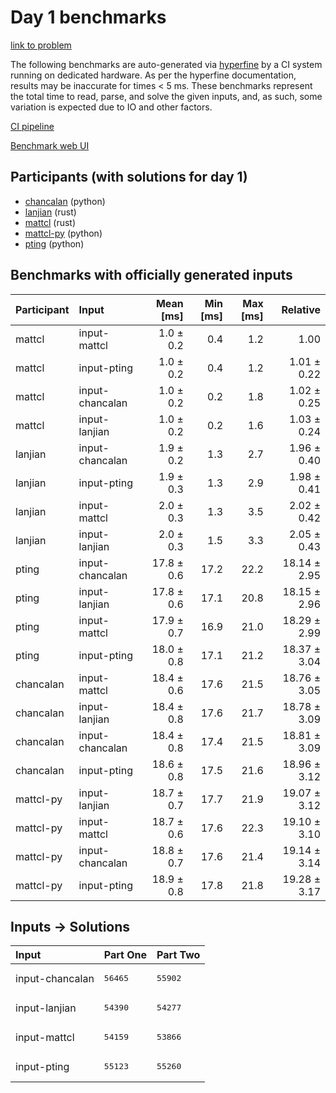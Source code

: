# Day 1 benchmarks

[link to problem](https://adventofcode.com/2023/day/1)

The following benchmarks are auto-generated via
[hyperfine](https://github.com/sharkdp/hyperfine) by a CI system running on
dedicated hardware. As per the hyperfine documentation, results may be
inaccurate for times < 5 ms. These benchmarks represent the total time to read,
parse, and solve the given inputs, and, as such, some variation is expected due
to IO and other factors.

[CI pipeline](http://ci.papercode.net:8080/teams/main/pipelines/aoc2023)

[Benchmark web UI](https://aoc.ancalagon.black)


## Participants (with solutions for day 1)

- [chancalan](https://github.com/chancalan/aoc2023) (python)
- [lanjian](https://github.com/lanjian/aoc-2023) (rust)
- [mattcl](https://github.com/mattcl/aoc2023) (rust)
- [mattcl-py](https://github.com/mattcl/aoc2023-py) (python)
- [pting](https://github.com/pting/aoc2023) (python)


## Benchmarks with officially generated inputs

| Participant | Input | Mean [ms] | Min [ms] | Max [ms] | Relative |
|:---|:---|---:|---:|---:|---:|
| mattcl | input-mattcl | 1.0 ± 0.2 | 0.4 | 1.2 | 1.00 |
| mattcl | input-pting | 1.0 ± 0.2 | 0.4 | 1.2 | 1.01 ± 0.22 |
| mattcl | input-chancalan | 1.0 ± 0.2 | 0.2 | 1.8 | 1.02 ± 0.25 |
| mattcl | input-lanjian | 1.0 ± 0.2 | 0.2 | 1.6 | 1.03 ± 0.24 |
| lanjian | input-chancalan | 1.9 ± 0.2 | 1.3 | 2.7 | 1.96 ± 0.40 |
| lanjian | input-pting | 1.9 ± 0.3 | 1.3 | 2.9 | 1.98 ± 0.41 |
| lanjian | input-mattcl | 2.0 ± 0.3 | 1.3 | 3.5 | 2.02 ± 0.42 |
| lanjian | input-lanjian | 2.0 ± 0.3 | 1.5 | 3.3 | 2.05 ± 0.43 |
| pting | input-chancalan | 17.8 ± 0.6 | 17.2 | 22.2 | 18.14 ± 2.95 |
| pting | input-lanjian | 17.8 ± 0.6 | 17.1 | 20.8 | 18.15 ± 2.96 |
| pting | input-mattcl | 17.9 ± 0.7 | 16.9 | 21.0 | 18.29 ± 2.99 |
| pting | input-pting | 18.0 ± 0.8 | 17.1 | 21.2 | 18.37 ± 3.04 |
| chancalan | input-mattcl | 18.4 ± 0.6 | 17.6 | 21.5 | 18.76 ± 3.05 |
| chancalan | input-lanjian | 18.4 ± 0.8 | 17.6 | 21.7 | 18.78 ± 3.09 |
| chancalan | input-chancalan | 18.4 ± 0.8 | 17.4 | 21.5 | 18.81 ± 3.09 |
| chancalan | input-pting | 18.6 ± 0.8 | 17.5 | 21.6 | 18.96 ± 3.12 |
| mattcl-py | input-lanjian | 18.7 ± 0.7 | 17.7 | 21.9 | 19.07 ± 3.12 |
| mattcl-py | input-mattcl | 18.7 ± 0.6 | 17.6 | 22.3 | 19.10 ± 3.10 |
| mattcl-py | input-chancalan | 18.8 ± 0.7 | 17.6 | 21.4 | 19.14 ± 3.14 |
| mattcl-py | input-pting | 18.9 ± 0.8 | 17.8 | 21.8 | 19.28 ± 3.17 |


## Inputs -> Solutions

| Input | Part One | Part Two |
|:---|:---|:---|
|input-chancalan|<pre>56465</pre>|<pre>55902</pre>|
|input-lanjian|<pre>54390</pre>|<pre>54277</pre>|
|input-mattcl|<pre>54159</pre>|<pre>53866</pre>|
|input-pting|<pre>55123</pre>|<pre>55260</pre>|